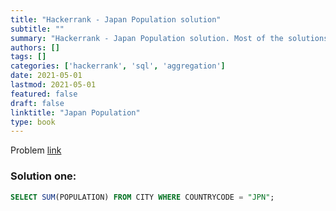 ```yaml
---
title: "Hackerrank - Japan Population solution"
subtitle: ""
summary: "Hackerrank - Japan Population solution. Most of the solutions are written in Python and Javascript, when possible multiple solutions are added."
authors: []
tags: []
categories: ['hackerrank', 'sql', 'aggregation']
date: 2021-05-01
lastmod: 2021-05-01
featured: false
draft: false
linktitle: "Japan Population"
type: book
---
```

Problem [link](https://www.hackerrank.com/challenges/japan-population)

### Solution one:

```sql
SELECT SUM(POPULATION) FROM CITY WHERE COUNTRYCODE = "JPN";
```
